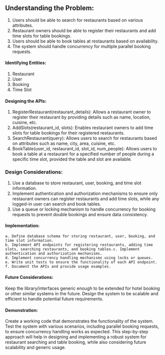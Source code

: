 ## Understanding the Problem:

1. Users should be able to search for restaurants based on various attributes.
2. Restaurant owners should be able to register their restaurants and add time slots for table bookings.
3. Users should be able to book tables at restaurants based on availability.
4. The system should handle concurrency for multiple parallel booking requests.

#### Identifying Entities:
1. Restaurant
2. User
3. Booking
4. Time Slot

#### Designing the APIs:
1. RegisterRestaurant(restaurant_details): Allows a restaurant owner to register their restaurant by providing details such as name, location, cuisine, etc.
2. AddSlots(restaurant_id, slots): Enables restaurant owners to add time slots for table bookings for their registered restaurants.
3. SearchRestaurant(query): Allows users to search for restaurants based on attributes such as name, city, area, cuisine, etc.
4. BookTable(user_id, restaurant_id, slot_id, num_people): Allows users to book a table at a restaurant for a specified number of people during a specific time slot, provided the table and slot are available.

### Design Considerations:
1. Use a database to store restaurant, user, booking, and time slot information.
2. Implement authentication and authorization mechanisms to ensure only restaurant owners can register restaurants and add time slots, while any logged-in user can search and book tables.
3. Use a queue or locking mechanism to handle concurrency for booking requests to prevent double bookings and ensure data consistency.

#### Implementation:

    a. Define database schema for storing restaurant, user, booking, and time slot information.
    b. Implement API endpoints for registering restaurants, adding time slots, searching restaurants, and booking tables.c. Implement authentication and authorization mechanisms.
    d. Implement concurrency handling mechanisms using locks or queues.
    e. Write unit tests to ensure the functionality of each API endpoint.
    f. Document the APIs and provide usage examples.

#### Future Considerations:
Keep the library/interfaces generic enough to be extended for hotel booking or other similar systems in the future.
Design the system to be scalable and efficient to handle potential future requirements.

#### Demonstration:
<!--  -->
Create a working code that demonstrates the functionality of the system.
Test the system with various scenarios, including parallel booking requests, to ensure concurrency handling works as expected.
This step-by-step approach will help in designing and implementing a robust system for restaurant searching and table booking, while also considering future scalability and generic usage.